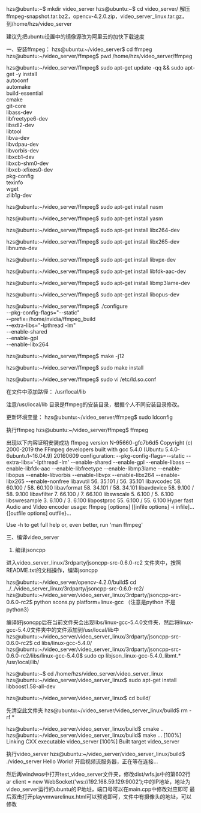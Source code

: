 hzs@ubuntu:~$ mkdir video_server
hzs@ubuntu:~$ cd video_server/
解压 ffmpeg-snapshot.tar.bz2，opencv-4.2.0.zip，video_server_linux.tar.gz，到/home/hzs/video_server

建议先把ubuntu设置中的镜像源改为阿里云的加快下载速度

一、安装ffmpeg：
hzs@ubuntu:~/video_server$ cd ffmpeg
hzs@ubuntu:~/video_server/ffmpeg$ pwd
/home/hzs/video_server/ffmpeg

hzs@ubuntu:~/video_server/ffmpeg$ sudo apt-get update -qq && sudo apt-get -y install \
  autoconf \
  automake \
  build-essential \
  cmake \
  git-core \
  libass-dev \
  libfreetype6-dev \
  libsdl2-dev \
  libtool \
  libva-dev \
  libvdpau-dev \
  libvorbis-dev \
  libxcb1-dev \
  libxcb-shm0-dev \
  libxcb-xfixes0-dev \
  pkg-config \
  texinfo \
  wget \
  zlib1g-dev

hzs@ubuntu:~/video_server/ffmpeg$ sudo apt-get install nasm

hzs@ubuntu:~/video_server/ffmpeg$ sudo apt-get install yasm

hzs@ubuntu:~/video_server/ffmpeg$ sudo apt-get install libx264-dev

hzs@ubuntu:~/video_server/ffmpeg$ sudo apt-get install libx265-dev libnuma-dev

hzs@ubuntu:~/video_server/ffmpeg$ sudo apt-get install libvpx-dev

hzs@ubuntu:~/video_server/ffmpeg$ sudo apt-get install libfdk-aac-dev

hzs@ubuntu:~/video_server/ffmpeg$ sudo apt-get install libmp3lame-dev

hzs@ubuntu:~/video_server/ffmpeg$ sudo apt-get install libopus-dev

hzs@ubuntu:~/video_server/ffmpeg$ ./configure \
  --pkg-config-flags="--static" \
  --prefix=/home/nvidia/ffmpeg_build \
  --extra-libs="-lpthread -lm" \
  --enable-shared \
  --enable-gpl \
  --enable-libx264

hzs@ubuntu:~/video_server/ffmpeg$ make -j12

hzs@ubuntu:~/video_server/ffmpeg$ sudo make install

hzs@ubuntu:~/video_server/ffmpeg$ sudo vi /etc/ld.so.conf

在文件中添加路径：
/usr/local/lib

注意/usr/local/lib 目录是ffmpeg的安装目录，根据个人不同安装目录修改。

更新环境变量：
hzs@ubuntu:~/video_server/ffmpeg$ sudo ldconfig

执行ffmpeg
hzs@ubuntu:~/video_server/ffmpeg$ ffmpeg

出现以下内容证明安装成功
ffmpeg version N-95660-gfc7b6d5 Copyright (c) 2000-2019 the FFmpeg developers
  built with gcc 5.4.0 (Ubuntu 5.4.0-6ubuntu1~16.04.9) 20160609
  configuration: --pkg-config-flags=--static --extra-libs='-lpthread -lm' --enable-shared --enable-gpl --enable-libass --enable-libfdk-aac --enable-libfreetype --enable-libmp3lame --enable-libopus --enable-libvorbis --enable-libvpx --enable-libx264 --enable-libx265 --enable-nonfree
  libavutil      56. 35.101 / 56. 35.101
  libavcodec     58. 60.100 / 58. 60.100
  libavformat    58. 34.101 / 58. 34.101
  libavdevice    58.  9.100 / 58.  9.100
  libavfilter     7. 66.100 /  7. 66.100
  libswscale      5.  6.100 /  5.  6.100
  libswresample   3.  6.100 /  3.  6.100
  libpostproc    55.  6.100 / 55.  6.100
Hyper fast Audio and Video encoder
usage: ffmpeg [options] [[infile options] -i infile]... {[outfile options] outfile}...

Use -h to get full help or, even better, run 'man ffmpeg'



三、编译video_server

1. 编译jsoncpp

进入video_server_linux/3rdparty/jsoncpp-src-0.6.0-rc2 文件夹中，按照README.txt的文档操作，编译jsoncpp

hzs@ubuntu:~/video_server/opencv-4.2.0/build$ cd ../../video_server_linux/3rdparty/jsoncpp-src-0.6.0-rc2/
hzs@ubuntu:~/video_server/video_server_linux/3rdparty/jsoncpp-src-0.6.0-rc2$ python scons.py platform=linux-gcc （注意是python 不是python3）

编译好jsoncpp后在当前文件夹会出现libs/linux-gcc-5.4.0文件夹，然后将linux-gcc-5.4.0文件夹中的文件添加到/usr/local/lib中
hzs@ubuntu:~/video_server/video_server_linux/3rdparty/jsoncpp-src-0.6.0-rc2$ cd libs/linux-gcc-5.4.0/
hzs@ubuntu:~/video_server/video_server_linux/3rdparty/jsoncpp-src-0.6.0-rc2/libs/linux-gcc-5.4.0$ sudo cp libjson_linux-gcc-5.4.0_libmt.* /usr/local/lib/


hzs@ubuntu:~$ cd /home/hzs/video_server/video_server_linux
hzs@ubuntu:~/video_server/video_server_linux$ sudo apt-get install libboost1.58-all-dev


hzs@ubuntu:~/video_server/video_server_linux$ cd build/

先清空此文件夹
hzs@ubuntu:~/video_server/video_server_linux/build$ rm -rf *

hzs@ubuntu:~/video_server/video_server_linux/build$ cmake ..
hzs@ubuntu:~/video_server/video_server_linux/build$ make
...
[100%] Linking CXX executable video_server
[100%] Built target video_server

执行video_server
hzs@ubuntu:~/video_server/video_server_linux/build$ ./video_server 
Hello World!
开启视频流服务器，正在等在连接...


然后再windwos中打开test_video_server文件夹，修改dist/wfs.js中的第602行ar client = new WebSocket('ws://192.168.59.129:9002');中的IP地址，地址为video_server运行的ubuntu的IP地址，端口号可以在main.cpp中修改对应即可
最后双击打开playvmwarelinux.html可以预览即可，文件中有摄像头的地址，可以修改
